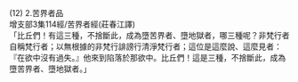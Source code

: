 (12) 2.苦界者品  
增支部3集114經/苦界者經(莊春江譯)  
「比丘們！有這三種，不捨斷此，成為墮苦界者、墮地獄者，哪三種呢？非梵行者自稱梵行者；以無根據的非梵行誹謗行清淨梵行者；這位是這麼說、這麼見者：『在欲中沒有過失。』他來到陷落於那欲中。比丘們！這是三種，不捨斷此，成為墮苦界者、墮地獄者。」  
  
  

